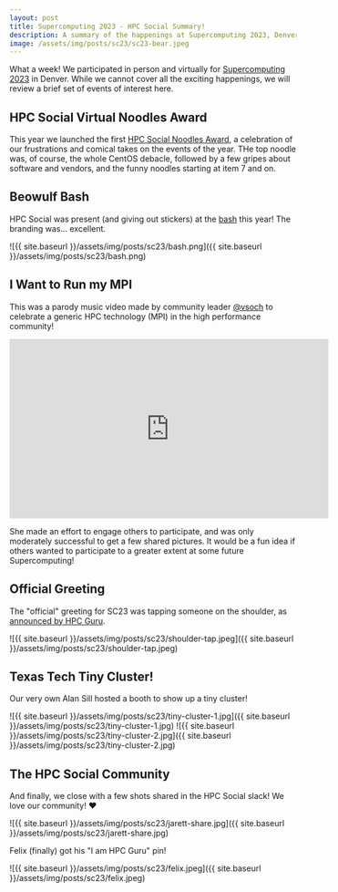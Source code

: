 ```yaml
---
layout: post
title: Supercomputing 2023 - HPC Social Summary!
description: A summary of the happenings at Supercomputing 2023, Denver in the context of hpc.social
image: /assets/img/posts/sc23/sc23-bear.jpeg
---
```


What a week! We participated in person and virtually for [Supercomputing 2023](https://sc23.supercomputing.org/) in Denver. While we cannot cover all the exciting happenings, we will review a brief set of events of interest here.

## HPC Social Virtual Noodles Award

This year we launched the first [HPC Social Noodles Award](https://hpc.social/noodles-award/), a celebration of our frustrations and comical takes on the events of the year. THe top noodle was, of course, the whole CentOS debacle, followed by a few gripes about software and vendors, and the funny noodles starting at item 7 and on.

## Beowulf Bash

HPC Social was present (and giving out stickers) at the [bash](https://beowulfbash.com/) this year! The branding was... excellent.

![{{ site.baseurl }}/assets/img/posts/sc23/bash.png]({{ site.baseurl }}/assets/img/posts/sc23/bash.png)


## I Want to Run my MPI

This was a parody music video made by community leader [@vsoch](https://github.com/vsoch) to celebrate a generic HPC technology (MPI) in the high performance community!

<iframe width="560" height="315" src="https://www.youtube.com/embed/PP_KLkBUWgY?si=Id08LpHHT_yprPyM" title="YouTube video player" frameborder="0" allow="accelerometer; autoplay; clipboard-write; encrypted-media; gyroscope; picture-in-picture; web-share" allowfullscreen></iframe>

She made an effort to engage others to participate, and was only moderately successful to get a few shared pictures. It would be a fun idea if others wanted to participate to a greater extent at some future Supercomputing!

## Official Greeting

The "official" greeting for SC23 was tapping someone on the shoulder, as [announced by HPC Guru](https://twitter.com/HPC_Guru/status/1723539957124604325).

![{{ site.baseurl }}/assets/img/posts/sc23/shoulder-tap.jpeg]({{ site.baseurl }}/assets/img/posts/sc23/shoulder-tap.jpeg)

## Texas Tech Tiny Cluster!

Our very own Alan Sill hosted a booth to show up a tiny cluster!

![{{ site.baseurl }}/assets/img/posts/sc23/tiny-cluster-1.jpg]({{ site.baseurl }}/assets/img/posts/sc23/tiny-cluster-1.jpg)
![{{ site.baseurl }}/assets/img/posts/sc23/tiny-cluster-2.jpg]({{ site.baseurl }}/assets/img/posts/sc23/tiny-cluster-2.jpg)


## The HPC Social Community

And finally, we close with a few shots shared in the HPC Social slack! We love our community! ❤️

![{{ site.baseurl }}/assets/img/posts/sc23/jarett-share.jpg]({{ site.baseurl }}/assets/img/posts/sc23/jarett-share.jpg)

Felix (finally) got his "I am HPC Guru" pin!

![{{ site.baseurl }}/assets/img/posts/sc23/felix.jpeg]({{ site.baseurl }}/assets/img/posts/sc23/felix.jpeg)
